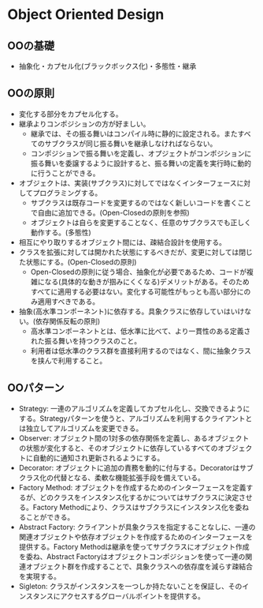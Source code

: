 # Object Oriented Design
## OOの基礎
- 抽象化・カプセル化(ブラックボックス化)・多態性・継承
## OOの原則
- 変化する部分をカプセル化する。
- 継承よりコンポジションの方が好ましい。
  - 継承では、その振る舞いはコンパイル時に静的に設定される。またすべてのサブクラスが同じ振る舞いを継承しなければならない。
  - コンポジションで振る舞いを定義し、オプジェクトがコンポジションに振る舞いを委譲するように設計すると、振る舞いの定義を実行時に動的に行うことができる。
- オブジェクトは、実装(サブクラス)に対してではなくインターフェースに対してプログラミングする。
  - サブクラスは既存コードを変更するのではなく新しいコードを書くことで自由に追加できる。(Open-Closedの原則を参照)
  - オブジェクトは自らを変更することなく、任意のサブクラスでも正しく動作する。(多態性)
- 相互にやり取りするオブジェクト間には、疎結合設計を使用する。
- クラスを拡張に対しては開かれた状態にするべきだが、変更に対しては閉じた状態にする。(Open-Closedの原則)
  - Open-Closedの原則に従う場合、抽象化が必要であるため、コードが複雑になる(具体的な動きが掴みにくくなる)デメリットがある。そのためすべてに適用する必要はない。変化する可能性がもっとも高い部分にのみ適用すべきである。
- 抽象(高水準コンポーネント)に依存する。具象クラスに依存していはいけない。(依存関係反転の原則)
  - 高水準コンポーネントとは、低水準に比べて、より一貫性のある定義された振る舞いを持つクラスのこと。
  - 利用者は低水準のクラス群を直接利用するのではなく、間に抽象クラスを挟んで利用すること。
## OOパターン
- Strategy: 一連のアルゴリズムを定義してカプセル化し、交換できるようにする。Strategyパターンを使うと、アルゴリズムを利用するクライアントとは独立してアルゴリズムを変更できる。
- Observer: オブジェクト間の1対多の依存関係を定義し、あるオブジェクトの状態が変化すると、そのオブジェクトに依存しているすべてのオブジェクトに自動的に通知され更新されるようにする。
- Decorator: オブジェクトに追加の責務を動的に付与する。Decoratorはサブクラス化の代替となる、柔軟な機能拡張手段を備えている。
- Factory Method: オブジェクトを作成するためのインターフェースを定義するが、どのクラスをインスタンス化するかについてはサブクラスに決定させる。Factory Methodにより、クラスはサブクラスにインスタンス化を委ねることができる。
- Abstract Factory: クライアントが具象クラスを指定することなしに、一連の関連オブジェクトや依存オブジェクトを作成するためのインターフェースを提供する。Factory Methodは継承を使ってサブクラスにオブジェクト作成を委ね、Abstract Factoryはオブジェクトコンポジションを使って一連の関連オブジェクト群を作成することで、具象クラスへの依存度を減らす疎結合を実現する。
- Sigleton: クラスがインスタンスを一つしか持たないことを保証し、そのインスタンスにアクセスするグローバルポイントを提供する。